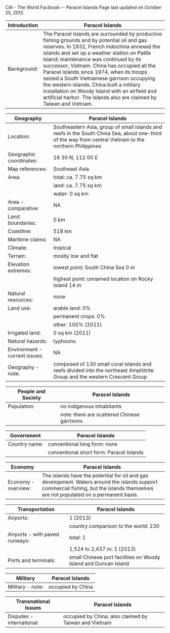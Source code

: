 




CIA - The World Factbook -- Paracel Islands
Page last updated on October 25, 2013 

| Introduction | Paracel Islands |
| --- | --- |
| Background: | The Paracel Islands are surrounded by productive fishing grounds and by potential oil and gas reserves. In 1932, French Indochina annexed the islands and set up a weather station on Pattle Island; maintenance was continued by its successor, Vietnam. China has occupied all the Paracel Islands since 1974, when its troops seized a South Vietnamese garrison occupying the western islands. China built a military installation on Woody Island with an airfield and artificial harbor. The islands also are claimed by Taiwan and Vietnam. |

| Geography | Paracel Islands |
| --- | --- |
| Location: | Southeastern Asia, group of small islands and reefs in the South China Sea, about one-third of the way from central Vietnam to the northern Philippines |
| Geographic coordinates: | 16 30 N, 112 00 E |
| Map references: | Southeast Asia |
| Area: | total: ca. 7.75 sq km |
| | land: ca. 7.75 sq km |
| | water: 0 sq km |
| Area - comparative: | NA |
| Land boundaries: | 0 km |
| Coastline: | 518 km |
| Maritime claims: | NA |
| Climate: | tropical |
| Terrain: | mostly low and flat |
| Elevation extremes: | lowest point: South China Sea 0 m |
| | highest point: unnamed location on Rocky Island 14 m |
| Natural resources: | none |
| Land use: | arable land: 0% |
| | permanent crops: 0% |
| | other: 100% (2011) |
| Irrigated land: | 0 sq km (2011) |
| Natural hazards: | typhoons |
| Environment - current issues: | NA |
| Geography - note: | composed of 130 small coral islands and reefs divided into the northeast Amphitrite Group and the western Crescent Group |

| People and Society | Paracel Islands |
| --- | --- |
| Population: | no indigenous inhabitants |
| | note: there are scattered Chinese garrisons |

| Government | Paracel Islands |
| --- | --- |
| Country name: | conventional long form: none |
| | conventional short form: Paracel Islands |

| Economy | Paracel Islands |
| --- | --- |
| Economy - overview: | The islands have the potential for oil and gas development. Waters around the islands support commercial fishing, but the islands themselves are not populated on a permanent basis. |

| Transportation | Paracel Islands |
| --- | --- |
| Airports: | 1 (2013) |
| | country comparison to the world:  230 |
| Airports - with paved runways: | total: 1 |
| | 1,524 to 2,437 m: 1 (2013) |
| Ports and terminals: | small Chinese port facilities on Woody Island and Duncan Island |

| Military | Paracel Islands |
| --- | --- |
| Military - note: | occupied by China |

| Transnational Issues | Paracel Islands |
| --- | --- |
| Disputes - international: | occupied by China, also claimed by Taiwan and Vietnam |

